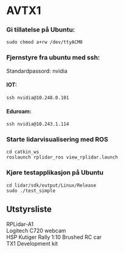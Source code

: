 # AVTX1

### Gi tillatelse på Ubuntu:

    sudo chmod a+rw /dev/ttyACM0

### Fjernstyre fra ubuntu med ssh:
Standardpassord: nvidia
#### IOT:
    ssh nvidia@10.248.0.101 
#### Eduroam:
    ssh nvidia@10.243.1.114

### Starte lidarvisualisering med ROS
    cd catkin_ws
    roslaunch rplidar_ros view_rplidar.launch
    
### Kjøre testapplikasjon på Ubuntu
    cd lidar/sdk/output/Linux/Release
    sudo ./test_simple
    
## Utstyrsliste
RPLidar-A1  
Logitech C720 webcam  
HSP Kutiger Rally 1:10 Brushed RC car  
TX1 Development kit  
